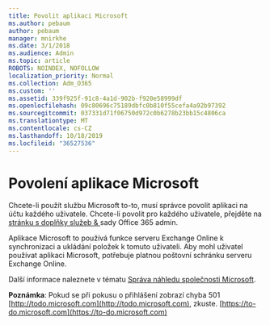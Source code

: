```yaml
---
title: Povolit aplikaci Microsoft
ms.author: pebaum
author: pebaum
manager: mnirkhe
ms.date: 3/1/2018
ms.audience: Admin
ms.topic: article
ROBOTS: NOINDEX, NOFOLLOW
localization_priority: Normal
ms.collection: Adm_O365
ms.custom: ''
ms.assetid: 339f925f-91c8-4a1d-902b-f920e58999df
ms.openlocfilehash: 09c80696c75189dbfc0b810f55cefa4a92b97392
ms.sourcegitcommit: 037331d71f06750d972c0b6278b23bb15c4806ca
ms.translationtype: MT
ms.contentlocale: cs-CZ
ms.lasthandoff: 10/18/2019
ms.locfileid: "36527536"
---
```

# <a name="how-to-enable-microsoft-to-do"></a>Povolení aplikace Microsoft

Chcete-li použít službu Microsoft to-to, musí správce povolit aplikaci na účtu každého uživatele. Chcete-li povolit pro každého uživatele, přejděte na [stránku s doplňky služeb &amp; ](https://portal.office.com/adminportal/home#/Settings/ServicesAndAddIns) sady Office 365 admin. 
  
Aplikace Microsoft to používá funkce serveru Exchange Online k synchronizaci a ukládání položek k tomuto uživateli. Aby mohl uživatel používat aplikaci Microsoft, potřebuje platnou poštovní schránku serveru Exchange Online.
  
Další informace naleznete v tématu [Správa náhledu společnosti Microsoft](https://support.office.com/article/490c1a8c-2333-4952-8125-841afadb9620.aspx).
  
 **Poznámka**: Pokud se při pokusu o přihlášení zobrazí chyba 501 [http://todo.microsoft.com](http://todo.microsoft.com), zkuste. [https://to-do.microsoft.com](https://to-do.microsoft.com)
  

